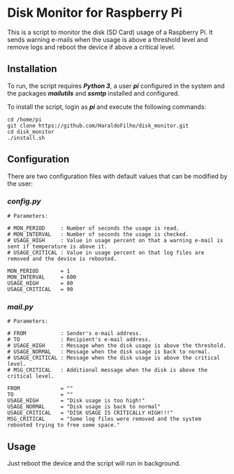 # Disk Monitor for Raspberry Pi

This is a script to monitor the disk (SD Card) usage of a Raspberry Pi. It sends warning e-mails when the usage is above a threshold level and remove logs and reboot the device if above a critical level.

## Installation

To run, the script requires **_Python 3_**, a user **_pi_** configured in the system and the packages **_mailutils_** and **_ssmtp_** installed and configured.

To install the script, login as **_pi_** and execute the following commands: 

```
cd /home/pi
git clone https://github.com/HaraldoFilho/disk_monitor.git
cd disk_monitor
./install.sh
```

## Configuration

There are two configuration files with default values that can be modified by the user:

### _config.py_

```
# Parameters:

# MON_PERIOD     : Number of seconds the usage is read. 
# MON_INTERVAL   : Number of seconds the usage is checked. 
# USAGE_HIGH     : Value in usage percent on that a warning e-mail is sent if temperature is above it.
# USAGE_CRITICAL : Value in usage percent on that log files are removed and the device is rebooted.

MON_PERIOD       = 1
MON_INTERVAL     = 600
USAGE_HIGH       = 80
USAGE_CRITICAL   = 90
```

### _mail.py_

```
# Parameters:

# FROM           : Sender's e-mail address.
# TO             : Recipient's e-mail address.
# USAGE_HIGH     : Message when the disk usage is above the threshold.
# USAGE_NORMAL   : Message when the disk usage is back to normal.
# USAGE_CRITICAL : Message when the disk usage is above the critical level.
# MSG_CRITICAL   : Additional message when the disk is above the critical level.

FROM             = ""
TO               = ""
USAGE_HIGH       = "Disk usage is too high!"
USAGE_NORMAL     = "Disk usage is back to normal"
USAGE_CRITICAL   = "DISK USAGE IS CRITICALLY HIGH!!!"
MSG_CRITICAL     = "Some log files were removed and the system rebooted trying to free some space."
```

## Usage

Just reboot the device and the script will run in background.


